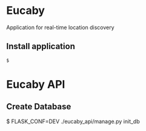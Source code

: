 
Eucaby
======

Application for real-time location discovery

Install application
-------------------

```
$ 
```

Eucaby API
==========

Create Database
---------------

$ FLASK_CONF=DEV ./eucaby_api/manage.py init_db


